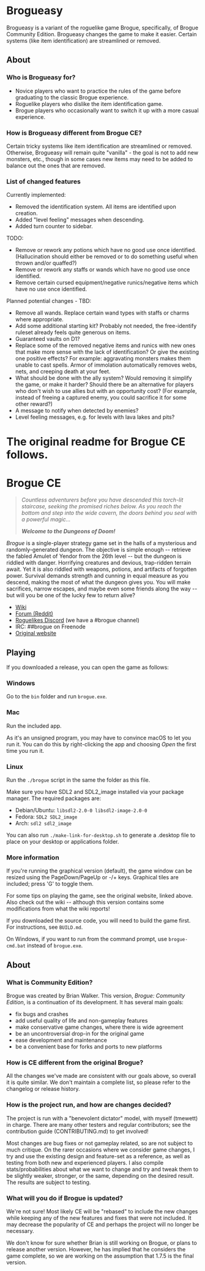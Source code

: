 Brogueasy
=========

Brogueasy is a variant of the roguelike game Brogue, specifically, of
Brogue Community Edition. Brogueasy changes the game to make it easier.
Certain systems (like item identification) are streamlined or removed.


About
-----

### Who is Brogueasy for?

-
  Novice players who want to practice the rules of the game before
  graduating to the classic Brogue experience.
-
  Roguelike players who dislike the item identification game.
-
  Brogue players who occasionally want to switch it up with a more casual experience.


### How is Brogueasy different from Brogue CE?

Certain tricky systems like item identification are streamlined or removed.
Otherwise, Brogueasy will remain quite "vanilla" - the goal is not to add
new monsters, etc., though in some cases new items may need to be added
to balance out the ones that are removed.


### List of changed features


Currently implemented:

-
  Removed the identification system. All items are identified upon creation.
-
  Added "level feeling" messages when descending.
-
  Added turn counter to sidebar.

TODO:

-
  Remove or rework any potions which have no good use once identified. (Hallucination should
    either be removed or to do something useful when thrown and/or quaffed?)
-
  Remove or rework any staffs or wands which have no good use once identified.
-
  Remove certain cursed equipment/negative runics/negative items which have no use once identified.


Planned potential changes - TBD:

-
  Remove all wands. Replace certain wand types with staffs or charms where appropriate.
-
  Add some additional starting kit? Probably not needed, the free-identify ruleset already feels quite generous on items.
-
  Guaranteed vaults on D1?
-
  Replace some of the removed negative items and runics with new ones that make more sense
  with the lack of identification?
  Or give the existing one positive effects? For example: aggravating monsters makes them unable to cast spells.
  Armor of immolation automatically removes webs, nets, and creeping death at your feet.
-
  What should be done with the ally system? Would removing it simplify the game, or make it harder?
  Should there be an alternative for players who don't wish to use allies but with an opportunity cost?
  (For example, instead of freeing a captured enemy, you could sacrifice it for some other reward?)
-
  A message to notify when detected by enemies?
-
  Level feeling messages, e.g. for levels with lava lakes and pits?








The original readme for Brogue CE follows.
=========


Brogue CE
=========

> *Countless adventurers before you have descended this torch-lit staircase,
> seeking the promised riches below. As you reach the bottom and step into
> the wide cavern, the doors behind you seal with a powerful magic...*
>
> ***Welcome to the Dungeons of Doom!***

*Brogue* is a single-player strategy game set in the halls of a mysterious
and randomly-generated dungeon. The objective is simple enough -- retrieve the
fabled Amulet of Yendor from the 26th level -- but the dungeon is riddled with
danger. Horrifying creatures and devious, trap-ridden terrain await. Yet it is
also riddled with weapons, potions, and artifacts of forgotten power. Survival
demands strength and cunning in equal measure as you descend, making the most
of what the dungeon gives you. You will make sacrifices, narrow escapes,
and maybe even some friends along the way -- but will you be one of the
lucky few to return alive?

- [Wiki](https://brogue.fandom.com/wiki/Brogue_Wiki)
- [Forum (Reddit)](https://www.reddit.com/r/brogueforum/)
- [Roguelikes Discord](https://discord.gg/9pmFGKx) (we have a #brogue channel)
- IRC: ##brogue on Freenode
- [Original website](https://sites.google.com/site/broguegame/)


Playing
-------

If you downloaded a release, you can open the game as follows:

### Windows

Go to the `bin` folder and run `brogue.exe`.

### Mac

Run the included app.

As it's an unsigned program, you may have to convince macOS to let you run it.
You can do this by right-clicking the app and choosing *Open* the first time you
run it.

### Linux

Run the `./brogue` script in the same the folder as this file.

Make sure you have SDL2 and SDL2_image installed via your package manager. The
required packages are:

- Debian/Ubuntu: `libsdl2-2.0-0 libsdl2-image-2.0-0`
- Fedora: `SDL2 SDL2_image`
- Arch: `sdl2 sdl2_image`

You can also run `./make-link-for-desktop.sh` to generate a .desktop file to
place on your desktop or applications folder.

### More information

If you're running the graphical version (default), the game window can be
resized using the PageDown/PageUp or -/+ keys. Graphical tiles are included;
press 'G' to toggle them.

For some tips on playing the game, see the original website, linked above. Also
check out the wiki -- although this version contains some modifications from
what the wiki reports!

If you downloaded the source code, you will need to build the game first. For
instructions, see `BUILD.md`.

On Windows, if you want to run from the command prompt, use `brogue-cmd.bat`
instead of `brogue.exe`.


About
-----

### What is Community Edition?

Brogue was created by Brian Walker. This version, *Brogue: Community Edition*,
is a continuation of its development. It has several main goals:

- fix bugs and crashes
- add useful quality of life and non-gameplay features
- make conservative game changes, where there is wide agreement
- be an uncontroversial drop-in for the original game
- ease development and maintenance
- be a convenient base for forks and ports to new platforms

### How is CE different from the original Brogue?

All the changes we've made are consistent with our goals above, so overall it is
quite similar. We don't maintain a complete list, so please refer to the
changelog or release history.

### How is the project run, and how are changes decided?

The project is run with a "benevolent dictator" model, with myself (tmewett) in
charge. There are many other testers and regular contributors; see the
contribution guide (CONTRIBUTING.md) to get involved!

Most changes are bug fixes or not gameplay related, so are not subject to much
critique. On the rarer occasions where we consider game changes, I try and use
the existing design and feature-set as a reference, as well as testing from both
new and experienced players. I also compile stats/probabilities about what we
want to change and try and tweak them to be slightly weaker, stronger, or the
same, depending on the desired result. The results are subject to testing.

### What will you do if Brogue is updated?

We're not sure! Most likely CE will be "rebased" to include the new changes
while keeping any of the new features and fixes that were not included. It may
decrease the popularity of CE and perhaps the project will no longer be
necessary.

We don't know for sure whether Brian is still working on Brogue, or plans to
release another version. However, he has implied that he considers the game
complete, so we are working on the assumption that 1.7.5 is the final version.
